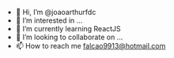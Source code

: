 - 👋 Hi, I’m @joaoarthurfdc
- 👀 I’m interested in ...
- 🌱 I’m currently learning ReactJS
- 💞️ I’m looking to collaborate on ...
- 📫 How to reach me falcao9913@hotmail.com

<!---
joaoarthurfdc/joaoarthurfdc is a ✨ special ✨ repository because its `README.md` (this file) appears on your GitHub profile.
You can click the Preview link to take a look at your changes.
--->
